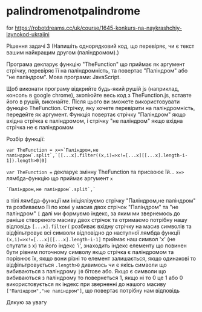 # palindromenotpalindrome
for https://robotdreams.cc/uk/course/1645-konkurs-na-naykrashchiy-laynokod-ukrajini

Рішення задачі 3
(Напишіть однорядковий код, що перевіряє, чи є текст вашим найкращим другом (паліндромом).)

Програма декларує функцію "TheFunction" що приймає як аргумент стрічку, перевіряє її на паліндромність, та повертає "Паліндром" або "не паліндром".
Мова програми: JavaScript.

Щоб виконати програму відкрийте будь-який рушій js (наприклад, консоль в google chrome), зкопіюйте весь код з TheFunction.js, вставте його в рушій, виконайте.
Після цього ви зможете використовувати функцію TheFunction.
Стрічку, яку хочете перевірити на паліндромність, передейте як аргумент.
Функція повертає стрічку "Паліндром" якщо вхідна стрічка є паліндромом, і стрічку "не паліндром" якщо вхідна стрічка не є паліндромом


Розбір функції:
```
var TheFunction = x=>`Паліндром,не паліндром`.split`,`[[...x].filter((х,i)=>х!=[...x][[...x].length-i-1]).length>0|0]
```
`var TheFunction =` декларує змінну TheFunction та присвоює їй...
`x=>` лямбда-функцію що приймає аргумент `x`
```
`Паліндром,не паліндром`.split`,`
```
в тілі лямбда-функції ми ініціялізуємо стрічку "Паліндром,не паліндром" та розбиваємо її по комі у масив двох стрічок "Паліндром" та "не паліндром"
`[` далі ми формуємо індекс, за яким ми звернемось до раніше створеного масиву двох стрічок та отримаємо потрібну нашу відповідь
`[...x].filter(` розбиває вхідну стрічку на масив символів та відфільтровує всі символи відповідно до наступної лямбда функції 
`(х,i)=>х!=[...x][[...x].length-i-1]` приймає наш символ 'х' (не спутати з x) та його індекс 'i', знаходить індекс елементу що повинен бути рівним поточному символу якщо стрічка є паліндромом та порівнює їх, якщо вони різні то елемент залишається, якщо одинакові то відфільтровується
`.length>0` дивимось чи є якісь символи що вибиваються з паліндрому
`|0` бітове або. Якщо є символи що вибиваються з паліндрому то повернеться 1, якщо ні то 0
це 1 або 0 використовується як індекс при зверненні до нашого масиву `["Паліндром","не паліндром"]`, що повертає потрібну нам відповідь


Дякую за увагу
